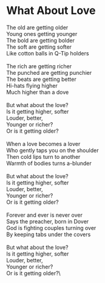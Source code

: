 # What About Love

The old are getting older\
Young ones getting younger\
The bold are getting bolder\
The soft are getting softer\
Like cotton balls in Q-Tip holders\
\
The rich are getting richer\
The punched are getting punchier\
The beats are getting better\
Hi-hats flying higher\
Much higher than a dove\
\
But what about the love?\
Is it getting higher, softer\
Louder, better,\
Younger or richer?\
Or is it getting older?\
\
When a love becomes a lover\
Who gently taps you on the shoulder\
Then cold lips turn to another\
Warmth of bodies turns a-blunder\
\
But what about the love?\
Is it getting higher, softer\
Louder, better,\
Younger or richer?\
Or is it getting older?\
\
Forever and ever is never over\
Says the preacher, born in Dover\
God is fighting couples turning over\
By keeping tabs under the covers\
\
But what about the love?\
Is it getting higher, softer\
Louder, better,\
Younger or richer?\
Or is it getting older?\